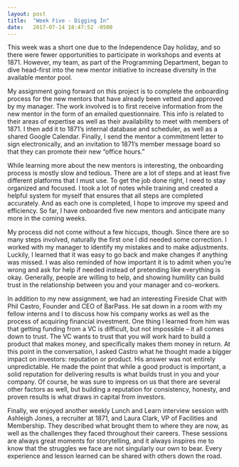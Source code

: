 ```yaml
---
layout: post
title:  "Week Five - Digging In"
date:   2017-07-14 18:47:52 -0500
---
```

This week was a short one due to the Independence Day holiday, and so there were fewer opportunities to participate in workshops and events at 1871.  However, my team, as part of the Programming Department, began to dive head-first into the new mentor initiative to increase diversity in the available mentor pool.  

My assignment going forward on this project is to complete the onboarding process for the new mentors that have already been vetted and approved by my manager.  The work involved is to first receive information from the new mentor in the form of an emailed questionnaire.  This info is related to their areas of expertise as well as their availability to meet with members of 1871.  I then add it to 1871’s internal database and scheduler, as well as a shared Google Calendar.  Finally, I send the mentor a commitment letter to sign electronically, and an invitation to 1871’s member message board so that they can promote their new “office hours.”

While learning more about the new mentors is interesting, the onboarding process is mostly slow and tedious.  There are a lot of steps and at least five different platforms that I must use.  To get the job done right, I need to stay organized and focused.  I took a lot of notes while training and created a helpful system for myself that ensures that all steps are completed accurately.  And as each one is completed, I hope to improve my speed and efficiency.  So far, I have onboarded five new mentors and anticipate many more in the coming weeks.

My process did not come without a few hiccups, though.  Since there are so many steps involved, naturally the first one I did needed some correction.  I worked with my manager to identify my mistakes and to make adjustments.  Luckily, I learned that it was easy to go back and make changes if anything was missed.  I was also reminded of how important it is to admit when you’re wrong and ask for help if needed instead of pretending like everything is okay.  Generally, people are willing to help, and showing humility can build trust in the relationship between you and your manager and co-workers.

In addition to my new assignment, we had an interesting Fireside Chat with Phil Castro, Founder and CEO of BarPass.  He sat down in a room with my fellow interns and I to discuss how his company works as well as the process of acquiring financial investment.  One thing I learned from him was that getting funding from a VC is difficult, but not impossible – it all comes down to trust.  The VC wants to trust that you will work hard to build a product that makes money, and specifically makes them money in return.  At this point in the conversation, I asked Castro what he thought made a bigger impact on investors: reputation or product.  His answer was not entirely unpredictable.  He made the point that while a good product is important, a solid reputation for delivering results is what builds trust in you and your company.  Of course, he was sure to impress on us that there are several other factors as well, but building a reputation for consistency, honesty, and proven results is what draws in capital from investors.

Finally, we enjoyed another weekly Lunch and Learn interview session with Ashleigh Jones, a recruiter at 1871, and Laura Clark, VP of Facilities and Membership.  They described what brought them to where they are now, as well as the challenges they faced throughout their careers.  These sessions are always great moments for storytelling, and it always inspires me to know that the struggles we face are not singularly our own to bear.  Every experience and lesson learned can be shared with others down the road.
